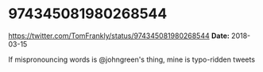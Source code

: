 # 974345081980268544
https://twitter.com/TomFrankly/status/974345081980268544
**Date:** 2018-03-15

If mispronouncing words is @johngreen's thing, mine is typo-ridden tweets
